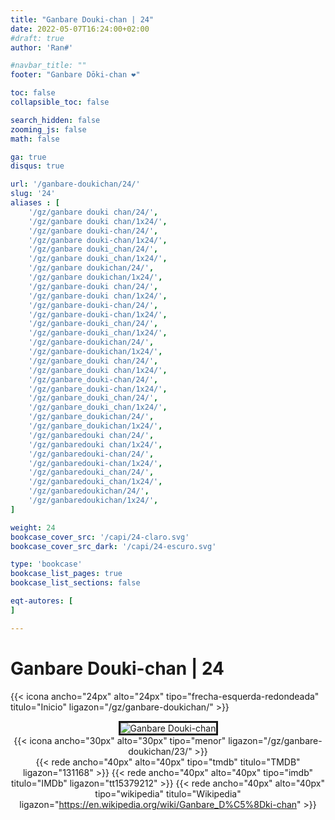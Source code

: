 ```yaml
---
title: "Ganbare Douki-chan | 24"
date: 2022-05-07T16:24:00+02:00
#draft: true
author: 'Ran#'

#navbar_title: ""
footer: "Ganbare Dōki-chan ❤️"

toc: false
collapsible_toc: false

search_hidden: false
zooming_js: false
math: false

ga: true
disqus: true

url: '/ganbare-doukichan/24/'
slug: '24'
aliases : [
    '/gz/ganbare douki chan/24/',
    '/gz/ganbare douki chan/1x24/',
    '/gz/ganbare douki-chan/24/',
    '/gz/ganbare douki-chan/1x24/',
    '/gz/ganbare douki_chan/24/',
    '/gz/ganbare douki_chan/1x24/',
    '/gz/ganbare doukichan/24/',
    '/gz/ganbare doukichan/1x24/',
    '/gz/ganbare-douki chan/24/',
    '/gz/ganbare-douki chan/1x24/',
    '/gz/ganbare-douki-chan/24/',
    '/gz/ganbare-douki-chan/1x24/',
    '/gz/ganbare-douki_chan/24/',
    '/gz/ganbare-douki_chan/1x24/',
    '/gz/ganbare-doukichan/24/',
    '/gz/ganbare-doukichan/1x24/',
    '/gz/ganbare_douki chan/24/',
    '/gz/ganbare_douki chan/1x24/',
    '/gz/ganbare_douki-chan/24/',
    '/gz/ganbare_douki-chan/1x24/',
    '/gz/ganbare_douki_chan/24/',
    '/gz/ganbare_douki_chan/1x24/',
    '/gz/ganbare_doukichan/24/',
    '/gz/ganbare_doukichan/1x24/',
    '/gz/ganbaredouki chan/24/',
    '/gz/ganbaredouki chan/1x24/',
    '/gz/ganbaredouki-chan/24/',
    '/gz/ganbaredouki-chan/1x24/',
    '/gz/ganbaredouki_chan/24/',
    '/gz/ganbaredouki_chan/1x24/',
    '/gz/ganbaredoukichan/24/',
    '/gz/ganbaredoukichan/1x24/',
]

weight: 24
bookcase_cover_src: '/capi/24-claro.svg'
bookcase_cover_src_dark: '/capi/24-escuro.svg'

type: 'bookcase'
bookcase_list_pages: true
bookcase_list_sections: false

eqt-autores: [
]

---
```


# Ganbare Douki-chan | 24

{{< icona ancho="24px" alto="24px" tipo="frecha-esquerda-redondeada" titulo="Inicio" ligazon="/gz/ganbare-doukichan/" >}}

<div style="text-align: center">
<img style="border: 3px solid currentColor" title="Ganbare Douki-chan" alt="Ganbare Douki-chan" src="https://www.themoviedb.org/t/p/original/kcQ1qRm9SY9xfJ21EUUm1UaZEjv.jpg">

<br>

<div style="float: left">
{{< icona ancho="30px" alto="30px" tipo="menor" ligazon="/gz/ganbare-doukichan/23/" >}}
</div>

{{< rede ancho="40px" alto="40px" tipo="tmdb" titulo="TMDB" ligazon="131168" >}}
{{< rede ancho="40px" alto="40px" tipo="imdb" titulo="IMDb" ligazon="tt15379212" >}}
{{< rede ancho="40px" alto="40px" tipo="wikipedia" titulo="Wikipedia" ligazon="https://en.wikipedia.org/wiki/Ganbare_D%C5%8Dki-chan" >}}
</div>
<br>

<!--
{{< sub ancho="50" alto="50" titulo="" ligazon="/sub/ganbare_doukichan/ganbare_doukichan-24.gz.ass" autor="Fansubgalego" >}}
->
